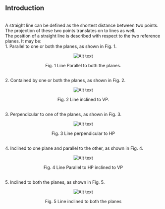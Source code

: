  ## Introduction

 <br>
 A straight line can be defined as the shortest distance between two points. The projection of these two points translates on to lines as well.
<br>
The position of a straight line is described with respect to the two reference planes. It may be:
<br>
1. Parallel to one or both the planes, as shown in Fig. 1.
<center>

![Alt text](images_theory/1.png)

Fig. 1 Line Parallel to both the planes.
</center>
<br>
2. Contained by one or both the planes, as shown in Fig. 2. 
<center>

![Alt text](images_theory/2.png)

Fig. 2 Line inclined to VP.
</center>
<br>
3. Perpendicular to one of the planes, as shown in Fig. 3.
<center>

![Alt text](images_theory/3.png)

Fig. 3 Line perpendicular to HP
</center>
<br>
4. Inclined to one plane and parallel to the other, as shown in Fig. 4.
<center>

![Alt text](images_theory/4.png)

Fig. 4 Line Parallel to HP inclined to VP
</center>
<br>
5. Inclined to both the planes, as shown in Fig. 5.
<center>

![Alt text](images_theory/5.png)

Fig. 5 Line inclined to both the planes
</center>
